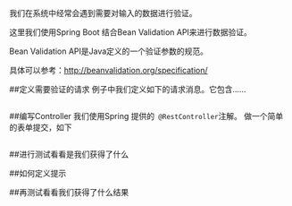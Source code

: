 我们在系统中经常会遇到需要对输入的数据进行验证。

这里我们使用Spring Boot 结合Bean Validation API来进行数据验证。

Bean Validation API是Java定义的一个验证参数的规范。

具体可以参考：http://beanvalidation.org/specification/

##定义需要验证的请求
例子中我们定义如下的请求消息。它包含......
```java

```
##编写Controller
我们使用Spring 提供的``` @RestController```注解。
做一个简单的表单提交，如下
```java
```
##进行测试看看是我们获得了什么


##如何定义提示

##再测试看看我们获得了什么结果





